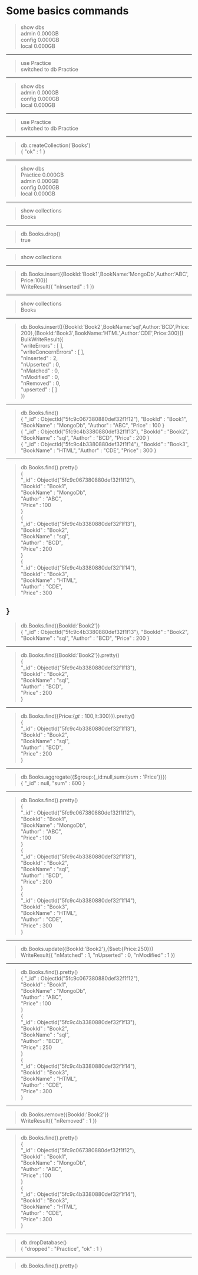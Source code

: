 # Some basics commands


> show dbs\
admin   0.000GB\
config  0.000GB\
local   0.000GB
---
> use Practice\
switched to db Practice
---
> show dbs\
admin   0.000GB\
config  0.000GB\
local   0.000GB
---
> use Practice\
switched to db Practice
---
> db.createCollection('Books')\
{ "ok" : 1 }
---
> show dbs\
Practice  0.000GB\
admin     0.000GB\
config    0.000GB\
local     0.000GB
---
> show collections\
Books
---
> db.Books.drop()\
true
---
> show collections
---
> db.Books.insert({BookId:'Book1',BookName:'MongoDb',Author:'ABC',Price:100})\
WriteResult({ "nInserted" : 1 })
---
> show collections\
Books
---
> db.Books.insert([{BookId:'Book2',BookName:'sql',Author:'BCD',Price:200},{BookId:'Book3',BookName:'HTML',Author:'CDE',Price:300}])\
BulkWriteResult({ \
        "writeErrors" : [ ], \
        "writeConcernErrors" : [ ], \
        "nInserted" : 2, \
        "nUpserted" : 0, \
        "nMatched" : 0, \
        "nModified" : 0, \
        "nRemoved" : 0, \
        "upserted" : [ ] \
})
---
> db.Books.find()\
{ "_id" : ObjectId("5fc9c067380880def32f1f12"), "BookId" : "Book1", "BookName" : "MongoDb", "Author" : "ABC", "Price" : 100 } \
{ "_id" : ObjectId("5fc9c4b3380880def32f1f13"), "BookId" : "Book2", "BookName" : "sql", "Author" : "BCD", "Price" : 200 } \
{ "_id" : ObjectId("5fc9c4b3380880def32f1f14"), "BookId" : "Book3", "BookName" : "HTML", "Author" : "CDE", "Price" : 300 } 
---
> db.Books.find().pretty()\
{ \
        "_id" : ObjectId("5fc9c067380880def32f1f12"), \
        "BookId" : "Book1", \
        "BookName" : "MongoDb", \
        "Author" : "ABC", \
        "Price" : 100 \
} \
{ \
        "_id" : ObjectId("5fc9c4b3380880def32f1f13"), \
        "BookId" : "Book2", \
        "BookName" : "sql", \
        "Author" : "BCD", \
        "Price" : 200 \
} \
{ \
        "_id" : ObjectId("5fc9c4b3380880def32f1f14"), \
        "BookId" : "Book3", \
        "BookName" : "HTML", \
        "Author" : "CDE", \
        "Price" : 300 
        
}
---
> db.Books.find({BookId:'Book2'}) \
{ "_id" : ObjectId("5fc9c4b3380880def32f1f13"), "BookId" : "Book2", "BookName" : "sql", "Author" : "BCD", "Price" : 200 } 
---
> db.Books.find({BookId:'Book2'}).pretty()\
{ \
        "_id" : ObjectId("5fc9c4b3380880def32f1f13"), \
        "BookId" : "Book2", \
        "BookName" : "sql", \
        "Author" : "BCD", \
        "Price" : 200 \
}
---
> db.Books.find({Price:{$gt:100,$lt:300}}).pretty() \
{ \
        "_id" : ObjectId("5fc9c4b3380880def32f1f13"), \
        "BookId" : "Book2", \
        "BookName" : "sql", \
        "Author" : "BCD", \
        "Price" : 200 \
}
---
> db.Books.aggregate({$group:{_id:null,sum:{$sum:'$Price'}}}) \
{ "_id" : null, "sum" : 600 }
---
> db.Books.find().pretty() \
{ \
        "_id" : ObjectId("5fc9c067380880def32f1f12"), \
        "BookId" : "Book1", \
        "BookName" : "MongoDb", \
        "Author" : "ABC", \
        "Price" : 100 \
} \
{ \
        "_id" : ObjectId("5fc9c4b3380880def32f1f13"), \
        "BookId" : "Book2", \
        "BookName" : "sql", \
        "Author" : "BCD", \
        "Price" : 200 \
} \
{ \
        "_id" : ObjectId("5fc9c4b3380880def32f1f14"), \
        "BookId" : "Book3", \
        "BookName" : "HTML", \
        "Author" : "CDE", \
        "Price" : 300 \
}
---
> db.Books.update({BookId:'Book2'},{$set:{Price:250}}) \
WriteResult({ "nMatched" : 1, "nUpserted" : 0, "nModified" : 1 }) 
---
> db.Books.find().pretty() \
{
        "_id" : ObjectId("5fc9c067380880def32f1f12"), \
        "BookId" : "Book1", \
        "BookName" : "MongoDb", \
        "Author" : "ABC", \
        "Price" : 100 \
} \
{ \
        "_id" : ObjectId("5fc9c4b3380880def32f1f13"), \
        "BookId" : "Book2", \
        "BookName" : "sql", \
        "Author" : "BCD", \
        "Price" : 250 \
} \
{ \
        "_id" : ObjectId("5fc9c4b3380880def32f1f14"), \
        "BookId" : "Book3", \
        "BookName" : "HTML", \
        "Author" : "CDE", \
        "Price" : 300 \
}
---
> db.Books.remove({BookId:'Book2'}) \
WriteResult({ "nRemoved" : 1 })
---
> db.Books.find().pretty() \
{ \
        "_id" : ObjectId("5fc9c067380880def32f1f12"), \
        "BookId" : "Book1", \
        "BookName" : "MongoDb", \
        "Author" : "ABC", \
        "Price" : 100 \
} \
{ \
        "_id" : ObjectId("5fc9c4b3380880def32f1f14"), \
        "BookId" : "Book3", \
        "BookName" : "HTML", \
        "Author" : "CDE", \
        "Price" : 300 \
}
---
> db.dropDatabase() \
{ "dropped" : "Practice", "ok" : 1 }
---
> db.Books.find().pretty()
>